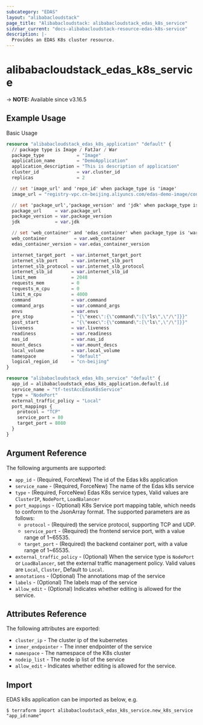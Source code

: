 ```yaml
---
subcategory: "EDAS"
layout: "alibabacloudstack"
page_title: "Alibabacloudstack: alibabacloudstack_edas_k8s_service"
sidebar_current: "docs-alibabacloudstack-resource-edas-k8s-service"
description: |-
  Provides an EDAS K8s cluster resource.
---
```


# alibabacloudstack_edas_k8s_service

-> **NOTE:** Available since v3.16.5

## Example Usage

Basic Usage

```terraform
resource "alibabacloudstack_edas_k8s_application" "default" {
  // package type is Image / FatJar / War
  package_type            = "Image"
  application_name        = "DemoApplication"
  application_description = "This is description of application"
  cluster_id              = var.cluster_id
  replicas                = 2

  // set 'image_url' and 'repo_id' when package_type is 'image'
  image_url = "registry-vpc.cn-beijing.aliyuncs.com/edas-demo-image/consumer:1.0"

  // set 'package_url','package_version' and 'jdk' when package_type is not 'image'
  package_url     = var.package_url
  package_version = var.package_version
  jdk             = var.jdk

  // set 'web_container' and 'edas_container' when package_type is 'war'
  web_container          = var.web_container
  edas_container_version = var.edas_container_version

  internet_target_port  = var.internet_target_port
  internet_slb_port     = var.internet_slb_port
  internet_slb_protocol = var.internet_slb_protocol
  internet_slb_id       = var.internet_slb_id
  limit_mem             = 2048
  requests_mem          = 0
  requests_m_cpu        = 0
  limit_m_cpu           = 4000
  command               = var.command
  command_args          = var.command_args
  envs                  = var.envs
  pre_stop              = "{\"exec\":{\"command\":[\"ls\",\"/\"]}}"
  post_start            = "{\"exec\":{\"command\":[\"ls\",\"/\"]}}"
  liveness              = var.liveness
  readiness             = var.readiness
  nas_id                = var.nas_id
  mount_descs           = var.mount_descs
  local_volume          = var.local_volume
  namespace             = "default"
  logical_region_id     = "cn-beijing"
}

resource "alibabacloudstack_edas_k8s_service" "default" {
  app_id = alibabacloudstack_edas_k8s_application.default.id
  service_name = "tf-testAccEdasK8sService"
  type = "NodePort"
  external_traffic_policy = "Local"
  port_mappings {
    protocol = "TCP"
    service_port = 80
    target_port = 8080
  }
}

```

## Argument Reference

The following arguments are supported:

* `app_id` - (Required, ForceNew) The id of the Edas k8s application
* `service_name` - (Required, ForceNew) The name of the Edas k8s service
* `type` - (Required, ForceNew) Edas K8s service types, Valid values are `ClusterIP`, `NodePort`, `LoadBalancer`
* `port_mappings` - (Optional) K8s Service port mapping table, which needs to conform to the JsonArray format. The supported parameters are as follows:
  * `protocol` - (Required) the service protocol, supporting TCP and UDP. 
  * `service_port` - (Required) the frontend service port, with a value range of 1~65535. 
  * `target_port` - (Required) the backend container port, with a value range of 1~65535. 
* `external_traffic_policy` - (Optional) When the service type is `NodePort` or `LoadBalancer`, set the external traffic management policy. Valid values are `Local`, `Cluster`, Default to `Local`.
* `annotations` - (Optional) The annotations map of the service
* `labels` - (Optional) The labels map of the service
* `allow_edit` - (Optional) Indicates whether editing is allowed for the service.

## Attributes Reference

The following attributes are exported:

* `cluster_ip` - The cluster ip of the kubernetes
* `inner_endpointer` - The inner endpointer of the service
* `namespace` - The namespace of the K8s cluster
* `nodeip_list` - The node ip list of the service
* `allow_edit` - Indicates whether editing is allowed for the service.

## Import

EDAS k8s application can be imported as below, e.g.

```
$ terraform import alibabacloudstack_edas_k8s_service.new_k8s_service "app_id:name"
```